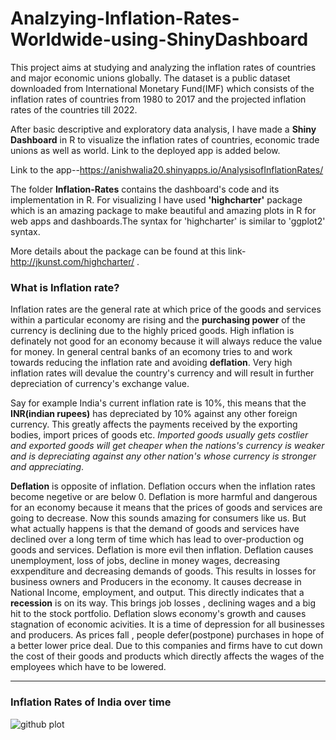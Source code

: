 # Analzying-Inflation-Rates-Worldwide-using-ShinyDashboard

This project aims at studying and analyzing the inflation rates of countries and major economic unions globally. The dataset is a public dataset downloaded from International Monetary Fund(IMF) which consists of the inflation rates of countries from 1980 to 2017 and the projected inflation rates of the countries till 2022.

After basic descriptive and exploratory data analysis, I have made a __Shiny Dashboard__ in R to visualize the inflation rates of countries, economic trade unions as well as world. Link to the deployed app is added below.

Link to the app--https://anishwalia20.shinyapps.io/AnalysisofInflationRates/


The folder __Inflation-Rates__ contains the dashboard's code and its implementation in R. For visualizing I have used __'highcharter'__ package which is an amazing package to make beautiful and amazing plots in R for web apps and dashboards.The syntax for 'highcharter' is similar to 'ggplot2' syntax.

More details about the package can be found at this link- http://jkunst.com/highcharter/ .



### What is Inflation rate?

Inflation rates are the general rate at which price of the goods and services within a particular economy are rising and the __purchasing power__ of the currency is declining due to the highly priced goods. High inflation is definately not good for an economy because it will always reduce the value for money. In general central banks of an ecomony tries to and work towards reducing the inflation rate and avoiding __deflation__. Very high inflation rates will devalue the country's currency and will result in further depreciation of currency's exchange value.

Say for example India's current inflation rate is 10%, this means that the __INR(indian rupees)__ has depreciated by 10% against any other foreign currency. This greatly affects the payments received by the exporting bodies, import prices of goods etc. _*Imported goods usually gets costlier and exported goods will get cheaper when the nations's currency is weaker and is depreciating against any other nation's whose currency is stronger and appreciating*_.

__Deflation__ is opposite of inflation. Deflation occurs when the inflation rates become negetive or are below 0. Deflation is more harmful and dangerous for an economy because it means that the prices of goods and services are going to decrease. Now this sounds amazing for consumers like us. But what actually happens is that the demand of goods and services have declined over a long term of time which has lead to over-production og goods and services. Deflation is more evil then inflation. Deflation causes unemployment, loss of jobs, decline in money wages, decreasing exxpenditure and decreasing demands of goods. This results in losses for business owners and Producers in the economy. It causes decrease in National Income, employment, and output. This directly indicates that a __recession__ is on its way. This brings job losses , declining wages and a big hit to the stock portfolio. Deflation slows economy's growth and causes stagnation of economic acivities. It is a time of depression for all businesses and producers. As prices fall , people defer(postpone) purchases in hope of a better lower price deal. Due to this companies and firms have to cut down the cost of their goods and products which directly affects the wages of the employees which have to be lowered. 


------

### Inflation Rates of India over time

![github plot](https://github.com/anishsingh20/Analzying-Inflation-Rates-Worldwide/blob/master/Plots/Inf-India.png)


